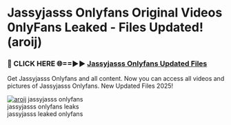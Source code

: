 # Jassyjasss Onlyfans Original Videos 0nlyFans Leaked - Files Updated! (aroij)

<h3>🔴 CLICK HERE 🌐==►► <a href="https://tinyurl.com/ms9xzufz" rel="nofollow">Jassyjasss Onlyfans Updated Files</a></h3>

Get Jassyjasss Onlyfans and all content. Now you can access all videos and pictures of Jassyjasss Onlyfans. New Updated Files 2025!

[![aroij](https://i.imgur.com/ppqm5kG.gif)](https://tinyurl.com/ms9xzufz)
jassyjasss onlyfans<br>
jassyjasss onlyfans leaks<br>
jassyjasss leaked onlyfans